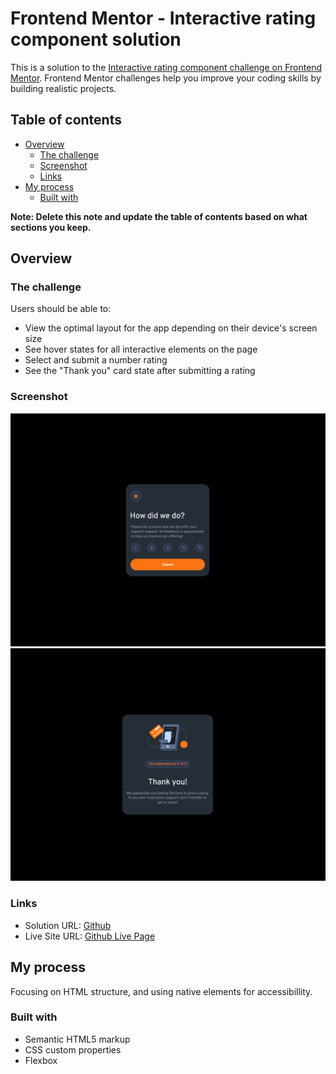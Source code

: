 # Frontend Mentor - Interactive rating component solution

This is a solution to the [Interactive rating component challenge on Frontend Mentor](https://www.frontendmentor.io/challenges/interactive-rating-component-koxpeBUmI). Frontend Mentor challenges help you improve your coding skills by building realistic projects. 

## Table of contents

- [Overview](#overview)
  - [The challenge](#the-challenge)
  - [Screenshot](#screenshot)
  - [Links](#links)
- [My process](#my-process)
  - [Built with](#built-with)


**Note: Delete this note and update the table of contents based on what sections you keep.**

## Overview

### The challenge

Users should be able to:

- View the optimal layout for the app depending on their device's screen size
- See hover states for all interactive elements on the page
- Select and submit a number rating
- See the "Thank you" card state after submitting a rating

### Screenshot

![](./rating.png)
![](./thank-you.png)



### Links

- Solution URL: [Github](https://https://github.com/StreamKing/frontendmentor-interactive-rating-component)
- Live Site URL: [Github Live Page](https://streamking.github.io/frontendmentor-interactive-rating-component/)

## My process
Focusing on HTML structure, and using native elements for accessibillity. 

### Built with

- Semantic HTML5 markup
- CSS custom properties
- Flexbox




